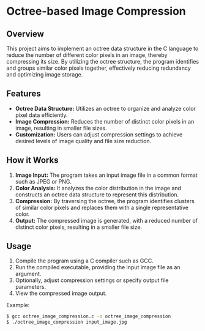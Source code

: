 # Octree-based Image Compression

## Overview
This project aims to implement an octree data structure in the C language to reduce the number of different color pixels in an image, thereby compressing its size. By utilizing the octree structure, the program identifies and groups similar color pixels together, effectively reducing redundancy and optimizing image storage.

## Features
- **Octree Data Structure:** Utilizes an octree to organize and analyze color pixel data efficiently.
- **Image Compression:** Reduces the number of distinct color pixels in an image, resulting in smaller file sizes.
- **Customization:** Users can adjust compression settings to achieve desired levels of image quality and file size reduction.

## How it Works
1. **Image Input:** The program takes an input image file in a common format such as JPEG or PNG.
2. **Color Analysis:** It analyzes the color distribution in the image and constructs an octree data structure to represent this distribution.
3. **Compression:** By traversing the octree, the program identifies clusters of similar color pixels and replaces them with a single representative color.
4. **Output:** The compressed image is generated, with a reduced number of distinct color pixels, resulting in a smaller file size.

## Usage
1. Compile the program using a C compiler such as GCC.
2. Run the compiled executable, providing the input image file as an argument.
3. Optionally, adjust compression settings or specify output file parameters.
4. View the compressed image output.

Example:
```bash
$ gcc octree_image_compression.c -o octree_image_compression
$ ./octree_image_compression input_image.jpg
